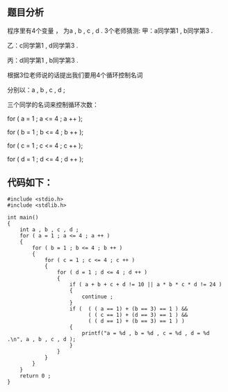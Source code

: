 ## 题目分析
程序里有4个变量 ， 为a , b , c , d .
3个老师猜测:
  甲：a同学第1 , b同学第3 .
   
  乙：c同学第1 , d同学第3 .
  
  丙：d同学第1 , b同学第3 .
  
根据3位老师说的话提出我们要用4个循环控制名词

分别以：a , b , c , d ;

三个同学的名词来控制循环次数：

  for ( a = 1 ; a <= 4 ; a ++ );
  
  for ( b = 1 ; b <= 4 ; b ++ );
  
  for ( c = 1 ; c <= 4 ; c ++ );
  
  for ( d = 1 ; d <= 4 ; d ++ );
  
## 代码如下：
```
#include <stdio.h>
#include <stdlib.h>

int main()
{
	int a , b , c , d ;
	for ( a = 1 ; a <= 4 ; a ++ )
	{
		for ( b = 1 ; b <= 4 ; b ++ )
		{
			for ( c = 1 ; c <= 4 ; c ++ )
			{
				for ( d = 1 ; d <= 4 ; d ++ )
				{
					if ( a + b + c + d != 10 || a * b * c * d != 24 )
					{
						continue ;
					}					
					if (  ( ( a == 1) + (b == 3) == 1 ) &&
						  ( ( c == 1) + (d == 3) == 1 ) &&
						  ( ( d == 1) + (b == 3) == 1 ) )
					{
						printf("a = %d , b = %d , c = %d , d = %d .\n", a , b , c , d );
					}
				}
			}
		}
	}
	return 0 ;
}
```
